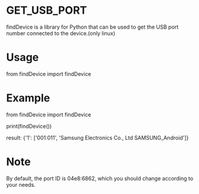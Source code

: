 # GET_USB_PORT
findDevice is a library for Python that can be used to get the USB port number connected to the device.(only linux)

# Usage
from findDevice import findDevice

# Example
from findDevice import findDevice

print(findDevice())

result:
{'1': ['001:011', 'Samsung Electronics Co., Ltd SAMSUNG_Android']}

# Note
By default, the port ID is 04e8:6862, which you should change according to your needs.
